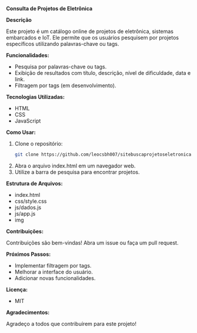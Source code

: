 **Consulta de Projetos de Eletrônica**

**Descrição**

Este projeto é um catálogo online de projetos de eletrônica, sistemas embarcados e IoT. Ele permite que os usuários pesquisem por projetos específicos utilizando palavras-chave ou tags.

**Funcionalidades:**

* Pesquisa por palavras-chave ou tags.
* Exibição de resultados com título, descrição, nível de dificuldade, data e link.
* Filtragem por tags (em desenvolvimento).

**Tecnologias Utilizadas:**

* HTML
* CSS
* JavaScript

**Como Usar:**

1. Clone o repositório:
   ```bash
   git clone https://github.com/leocsbh007/sitebuscaprojetoseletronica.git
   ```
2. Abra o arquivo index.html em um navegador web.
3. Utilize a barra de pesquisa para encontrar projetos.

**Estrutura de Arquivos:**

* index.html
* css/style.css
* js/dados.js
* js/app.js
* img

**Contribuições:**

Contribuições são bem-vindas! Abra um issue ou faça um pull request.

**Próximos Passos:**

* Implementar filtragem por tags.
* Melhorar a interface do usuário.
* Adicionar novas funcionalidades.

**Licença:**

* MIT

**Agradecimentos:**

Agradeço a todos que contribuírem para este projeto!

